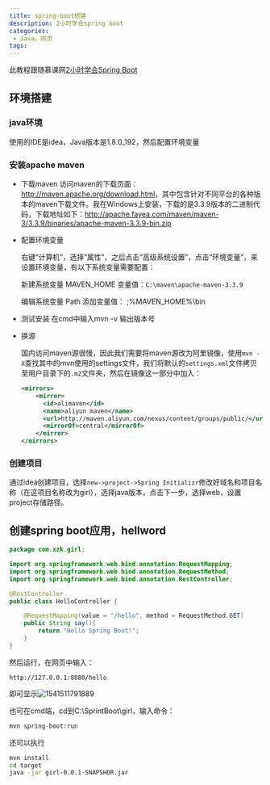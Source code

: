 ```yaml
---
title: spring-boot搭建
description: 2小时学会spring boot
categories:
 - Java，网页
tags:
---
```


此教程跟随慕课网[2小时学会Spring Boot](https://www.imooc.com/learn/767)

<!-- more -->

## 环境搭建

### java环境

使用的IDE是idea，Java版本是1.8.0_192，然后配置环境变量

### 安装apache maven

* 下载maven
  访问maven的下载页面：<http://maven.apache.org/download.html>，其中包含针对不同平台的各种版本的maven下载文件。我在Windows上安装，下载的是3.3.9版本的二进制代码，下载地址如下：http://apache.fayea.com/maven/maven-3/3.3.9/binaries/apache-maven-3.3.9-bin.zip

* 配置环境变量

  右键“计算机”，选择“属性”，之后点击“高级系统设置”，点击“环境变量”，来设置环境变量，有以下系统变量需要配置：

  新建系统变量 MAVEN_HOME 变量值：`C:\maven\apache-maven-3.3.9`

  编辑系统变量 Path 添加变量值： ;%MAVEN_HOME%\bin

* 测试安装
  在cmd中输入mvn -v 输出版本号

* 换源

  国内访问maven源很慢，因此我们需要将maven源改为阿里镜像，使用`mvn -X`查找其中的mvn使用的settings文件，我们将默认的`settings.xml`文件拷贝至用户目录下的`.m2`文件夹，然后在镜像这一部分中加入：

  ```xml
  <mirrors>
      <mirror>
        <id>alimaven</id>
        <name>aliyun maven</name>
        <url>http://maven.aliyun.com/nexus/content/groups/public/</url>
        <mirrorOf>central</mirrorOf>        
      </mirror>
  </mirrors>
  ```

### 创建项目

通过idea创建项目，选择`new->project->Spring Initializr`修改好域名和项目名称（在这项目名称改为girl），选择java版本，点击下一步，选择web，设置project存储路径。

## 创建spring boot应用，hellword

```java
package com.xzk.girl;

import org.springframework.web.bind.annotation.RequestMapping;
import org.springframework.web.bind.annotation.RequestMethod;
import org.springframework.web.bind.annotation.RestController;

@RestController
public class HelloController {

    @RequestMapping(value = "/hello", method = RequestMethod.GET)
    public String say(){
        return "Hello Spring Boot!";
    }
}
```

然后运行，在网页中输入：

```http
http://127.0.0.1:8080/hello
```

即可显示![1541511791889](C:\Users\认知计算组\AppData\Roaming\Typora\typora-user-images\1541511791889.png)

也可在cmd端，cd到C:\SprintBoot\girl，输入命令：

```sh
mvn spring-boot:run
```

还可以执行

```sh
mvn install
cd target
java -jar girl-0.0.1-SNAPSHOR.jar
```

